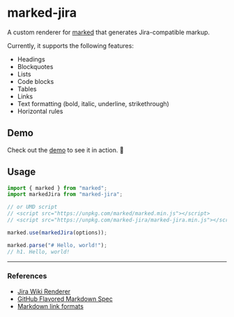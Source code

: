 # marked-jira
A custom renderer for [marked](https://marked.js.org) that generates Jira-compatible markup.

Currently, it supports the following features:
- Headings
- Blockquotes
- Lists
- Code blocks
- Tables
- Links
- Text formatting (bold, italic, underline, strikethrough)
- Horizontal rules


## Demo
Check out the [demo](https://marked-jira.mrmarble.dev) to see it in action. 👀


## Usage
```javascript
import { marked } from "marked";
import markedJira from "marked-jira";

// or UMD script
// <script src="https://unpkg.com/marked/marked.min.js"></script>
// <script src="https://unpkg.com/marked-jira/marked-jira.min.js"></script>

marked.use(markedJira(options));

marked.parse("# Hello, world!");
// h1. Hello, world!
```

---

### References
- [Jira Wiki Renderer](https://jira.atlassian.com/secure/WikiRendererHelpAction.jspa?section=all)
- [GitHub Flavored Markdown Spec](https://docs.github.com/get-started/writing-on-github/getting-started-with-writing-and-formatting-on-github/basic-writing-and-formatting-syntax)
- [Markdown link formats](https://gist.github.com/emedinaa/28ed71b450243aba48accd634679f805)
